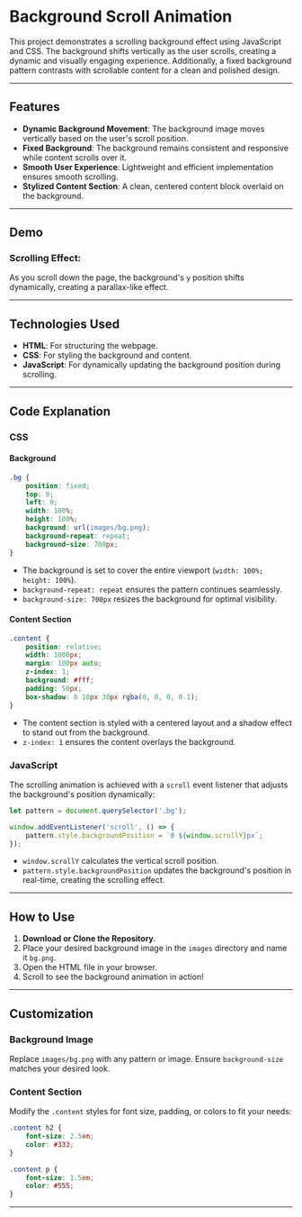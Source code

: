 # Background Scroll Animation

This project demonstrates a scrolling background effect using JavaScript and CSS. The background shifts vertically as the user scrolls, creating a dynamic and visually engaging experience. Additionally, a fixed background pattern contrasts with scrollable content for a clean and polished design.

---

## Features

- **Dynamic Background Movement**: The background image moves vertically based on the user's scroll position.
- **Fixed Background**: The background remains consistent and responsive while content scrolls over it.
- **Smooth User Experience**: Lightweight and efficient implementation ensures smooth scrolling.
- **Stylized Content Section**: A clean, centered content block overlaid on the background.

---

## Demo

### Scrolling Effect:
As you scroll down the page, the background's `y` position shifts dynamically, creating a parallax-like effect.

---

## Technologies Used

- **HTML**: For structuring the webpage.
- **CSS**: For styling the background and content.
- **JavaScript**: For dynamically updating the background position during scrolling.

---

## Code Explanation

### CSS

#### Background
```css
.bg {
    position: fixed;
    top: 0;
    left: 0;
    width: 100%;
    height: 100%;
    background: url(images/bg.png);
    background-repeat: repeat;
    background-size: 700px;
}
```
- The background is set to cover the entire viewport (`width: 100%; height: 100%`).
- `background-repeat: repeat` ensures the pattern continues seamlessly.
- `background-size: 700px` resizes the background for optimal visibility.

#### Content Section
```css
.content {
    position: relative;
    width: 1000px;
    margin: 100px auto;
    z-index: 1;
    background: #fff;
    padding: 50px;
    box-shadow: 0 10px 30px rgba(0, 0, 0, 0.1);
}
```
- The content section is styled with a centered layout and a shadow effect to stand out from the background.
- `z-index: 1` ensures the content overlays the background.

### JavaScript
The scrolling animation is achieved with a `scroll` event listener that adjusts the background's position dynamically:
```javascript
let pattern = document.querySelector('.bg');

window.addEventListener('scroll', () => {
    pattern.style.backgroundPosition = `0 ${window.scrollY}px`;
});
```
- `window.scrollY` calculates the vertical scroll position.
- `pattern.style.backgroundPosition` updates the background's position in real-time, creating the scrolling effect.

---

## How to Use

1. **Download or Clone the Repository**.
2. Place your desired background image in the `images` directory and name it `bg.png`.
3. Open the HTML file in your browser.
4. Scroll to see the background animation in action!

---

## Customization

### Background Image
Replace `images/bg.png` with any pattern or image. Ensure `background-size` matches your desired look.

### Content Section
Modify the `.content` styles for font size, padding, or colors to fit your needs:
```css
.content h2 {
    font-size: 2.5em;
    color: #333;
}

.content p {
    font-size: 1.5em;
    color: #555;
}
```

---


